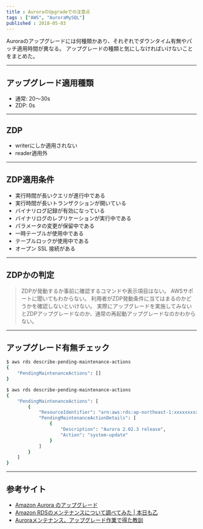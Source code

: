 ```yaml
---
title : AuroraのUpgradeでの注意点
tags : ["AWS", "AuroraMySQL"]
published : 2018-05-03
---
```


Auroraのアップグレードには何種類かあり、それぞれでダウンタイム有無やパッチ適用時間が異なる。
アップグレードの種類と気にしなければいけないことをまとめた。

<!--more-->


---
## アップグレード適用種類

- 通常: 20～30s
- ZDP: 0s

---
## ZDP

- writerにしか適用されない
- reader適用外

---
## ZDP適用条件

- 実行時間が長いクエリが進行中である
- 実行時間が長いトランザクションが開いている
- バイナリログ記録が有効になっている
- バイナリログのレプリケーションが実行中である
- パラメータの変更が保留中である
- 一時テーブルが使用中である
- テーブルロックが使用中である
- オープン SSL 接続がある

---
## ZDPかの判定

> ZDPが発動するか事前に確認するコマンドや表示項目はない。
> AWSサポートに聞いてもわからない。
> 利用者がZDP発動条件に当てはまるのかどうかを確認しないといけない。
> 実際にアップグレードを実施してみないとZDPアップグレードなのか、通常の再起動アップグレードなのかわからない。

---

## アップグレード有無チェック

```bash
$ aws rds describe-pending-maintenance-actions
{
    "PendingMaintenanceActions": []
}
```

```bash
$ aws rds describe-pending-maintenance-actions
{
    "PendingMaintenanceActions": [
        {
            "ResourceIdentifier": "arn:aws:rds:ap-northeast-1:xxxxxxxxxxx:cluster:cluster-auth-prd",
            "PendingMaintenanceActionDetails": [
                {
                    "Description": "Aurora 2.02.3 release",
                    "Action": "system-update"
                }
            ]
        }
    ]
}
```

---

## 参考サイト

- [Amazon Aurora のアップグレード](https://qiita.com/tonishy/items/542f7dd10cc43fd299ab)
- [Amazon RDSのメンテナンスについて調べてみた | 本日も乙](http://blog.jicoman.info/2017/01/rds_maintenance/)
- [Auroraメンテナンス、アップグレード作業で得た教訓](https://qiita.com/tkyamada112/items/cd5882aadcb2095cecd6)
